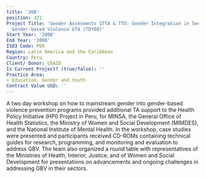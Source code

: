 ```yaml
---
title: '388'
position: 321
Project Title: 'Gender Assesments STTA & TTO: Gender Integration in Sectoral Activities:
  Gender-based Violence &TA (TDY60)'
Start Year: '2006'
End Year: '2006'
ISO3 Code: PER
Region: Latin America and the Caribbean
Country: Peru
Client/ Donor: USAID
Is Current Project? (true/false): ''
Practice Area:
- Education, Gender and Youth
Contract Value USD: ''
---
```


A two day workshop on how to mainstream gender into gender-based violence prevention programs provided additional TA support to the Health Policy Initiative (HPI) Project in Peru, for MINSA, the General Office of Health Statistics, the Ministry of Women and Social Development (MIMDES), and the National Institute of Mental Health. In the workshop, case studies were presented and participants received CD-ROMs containing technical guides for research, programming, and monitoring and evaluation to address GBV. The team also organized a round table with representatives of the Ministries of Health, Interior, Justice, and of Women and Social Development for presentations on advancements and ongoing challenges in addressing GBV in their sectors.